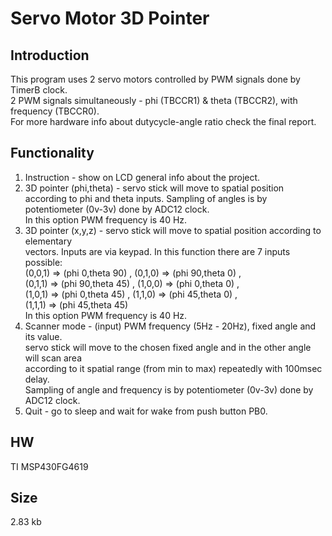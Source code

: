 # Servo Motor 3D Pointer 

## Introduction

This program uses 2 servo motors controlled by PWM signals done by TimerB clock.            
2 PWM signals simultaneously - phi (TBCCR1) & theta (TBCCR2), with frequency (TBCCR0).        
For more hardware info about dutycycle-angle ratio check the final report.

## Functionality

1. Instruction - show on LCD general info about the project.              
2. 3D pointer (phi,theta) - servo stick will move to spatial position according to phi and 
    theta inputs. Sampling of angles is by potentiometer (0v-3v) done by ADC12 clock.          
    In this option PWM frequency is 40 Hz.                                                    
3. 3D pointer (x,y,z) -  servo stick will move to spatial position according to elementary    
    vectors. Inputs are via keypad. In this function there are 7 inputs possible:             
    (0,0,1) => (phi 0,theta 90) , (0,1,0) => (phi 90,theta 0) ,           
    (0,1,1) => (phi 90,theta 45) , (1,0,0) => (phi 0,theta 0) ,                                                                                       
    (1,0,1) => (phi 0,theta 45) , (1,1,0) => (phi 45,theta 0) ,                             
    (1,1,1) => (phi 45,theta 45)                                                            
    In this option PWM frequency is 40 Hz.                                                      
4. Scanner mode - (input) PWM frequency (5Hz - 20Hz), fixed angle and its value.             
    servo stick will move to the chosen fixed angle and in the other angle will scan area   
    according to it spatial range (from min to max) repeatedly with 100msec delay.          
    Sampling of angle and frequency is by potentiometer (0v-3v) done by ADC12 clock.        
5. Quit - go to sleep and wait for wake from push button PB0.

## HW

TI MSP430FG4619                          

## Size

2.83 kb                                                                                  
